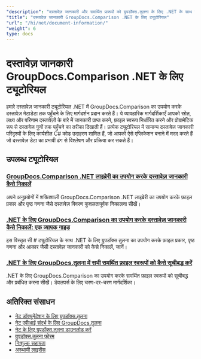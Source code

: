 ```yaml
---
"description": "दस्तावेज़ जानकारी और समर्थित प्रारूपों को ग्रुपडॉक्स.तुलना के लिए .NET के साथ प्राप्त करने के लिए पूरा ट्यूटोरियल।"
"title": "दस्तावेज़ जानकारी GroupDocs.Comparison .NET के लिए ट्यूटोरियल"
"url": "/hi/net/document-information/"
"weight": 6
type: docs
---
```

# दस्तावेज़ जानकारी GroupDocs.Comparison .NET के लिए ट्यूटोरियल

हमारे दस्तावेज़ जानकारी ट्यूटोरियल .NET में GroupDocs.Comparison का उपयोग करके दस्तावेज़ मेटाडेटा तक पहुँचने के लिए मार्गदर्शन प्रदान करते हैं। ये व्यावहारिक मार्गदर्शिकाएँ आपको स्रोत, लक्ष्य और परिणाम दस्तावेज़ों के बारे में जानकारी प्राप्त करने, फ़ाइल स्वरूप निर्धारित करने और प्रोग्रामेटिक रूप से दस्तावेज़ गुणों तक पहुँचने का तरीका दिखाती हैं। प्रत्येक ट्यूटोरियल में सामान्य दस्तावेज़ जानकारी परिदृश्यों के लिए कार्यशील C# कोड उदाहरण शामिल हैं, जो आपको ऐसे एप्लिकेशन बनाने में मदद करते हैं जो दस्तावेज़ डेटा का प्रभावी ढंग से विश्लेषण और प्रक्रिया कर सकते हैं।

## उपलब्ध ट्यूटोरियल

### [GroupDocs.Comparison .NET लाइब्रेरी का उपयोग करके दस्तावेज़ जानकारी कैसे निकालें](./extract-info-groupdocs-comparison-dotnet/)
अपने अनुप्रयोगों में शक्तिशाली GroupDocs.Comparison .NET लाइब्रेरी का उपयोग करके फ़ाइल प्रकार और पृष्ठ गणना जैसे दस्तावेज़ विवरण कुशलतापूर्वक निकालना सीखें।

### [.NET के लिए GroupDocs.Comparison का उपयोग करके दस्तावेज़ जानकारी कैसे निकालें: एक व्यापक गाइड](./extract-document-info-groupdocs-comparison-net/)
इस विस्तृत सी # ट्यूटोरियल के साथ .NET के लिए ग्रुपडॉक्स तुलना का उपयोग करके फ़ाइल प्रकार, पृष्ठ गणना और आकार जैसी दस्तावेज़ जानकारी को कैसे निकालें, जानें।

### [.NET के लिए GroupDocs.तुलना में सभी समर्थित फ़ाइल स्वरूपों को कैसे सूचीबद्ध करें](./mastering-groupdocs-comparison-list-supported-formats/)
.NET के लिए GroupDocs.Comparison का उपयोग करके समर्थित फ़ाइल स्वरूपों को सूचीबद्ध और प्रबंधित करना सीखें। डेवलपर्स के लिए चरण-दर-चरण मार्गदर्शिका।

## अतिरिक्त संसाधन

- [नेट डॉक्यूमेंटेशन के लिए ग्रुपडॉक्स.तुलना](https://docs.groupdocs.com/comparison/net/)
- [नेट एपीआई संदर्भ के लिए GroupDocs.तुलना](https://reference.groupdocs.com/comparison/net/)
- [नेट के लिए ग्रुपडॉक्स.तुलना डाउनलोड करें](https://releases.groupdocs.com/comparison/net/)
- [ग्रुपडॉक्स.तुलना फोरम](https://forum.groupdocs.com/c/comparison)
- [निःशुल्क सहायता](https://forum.groupdocs.com/)
- [अस्थायी लाइसेंस](https://purchase.groupdocs.com/temporary-license/)